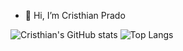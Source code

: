 - 👋 Hi, I’m Cristhian Prado

![Cristhian's GitHub stats](https://github-readme-stats-cp21hs-projects.vercel.app/api?username=cp21h&theme=tokyonight&show_icons=true)
![Top Langs](https://github-readme-stats-cp21hs-projects.vercel.app/api/top-langs/?username=cp21h&theme=tokyonight&layout=compact)
